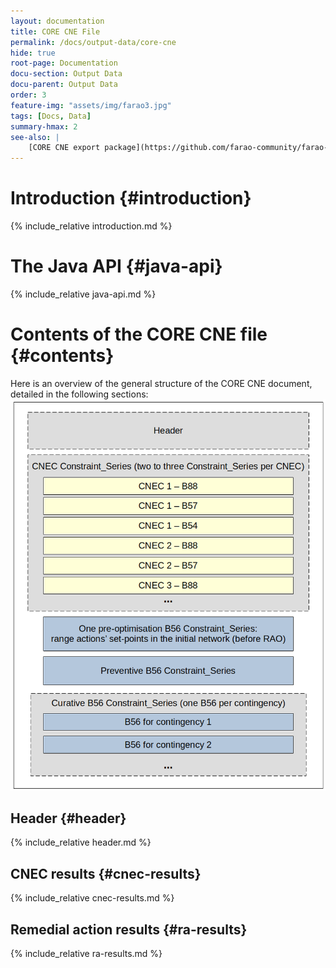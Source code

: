 ```yaml
---
layout: documentation
title: CORE CNE File
permalink: /docs/output-data/core-cne
hide: true
root-page: Documentation
docu-section: Output Data
docu-parent: Output Data
order: 3
feature-img: "assets/img/farao3.jpg"
tags: [Docs, Data]
summary-hmax: 2
see-also: |
    [CORE CNE export package](https://github.com/farao-community/farao-core/tree/master/data/result-exporter/core-cne-exporter)
---
```


# Introduction {#introduction}
{% include_relative introduction.md %}

# The Java API {#java-api}
{% include_relative java-api.md %}  

# Contents of the CORE CNE file {#contents}
Here is an overview of the general structure of the CORE CNE document, detailed in the following sections: 
![CORE CNE general structure](/assets/img/core-cne-structure.png)

## Header {#header}
{% include_relative header.md %}  

## CNEC results {#cnec-results}
{% include_relative cnec-results.md %}  

## Remedial action results {#ra-results}
{% include_relative ra-results.md %}  
